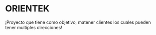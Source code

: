 # ORIENTEK
¡Proyecto que tiene como objetivo, matener clientes los cuales pueden tener multiples direcciones!

